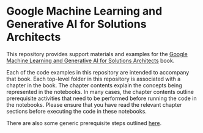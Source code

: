 # Google Machine Learning and Generative AI for Solutions Architects

This repository provides support materials and examples for the [Google Machine Learning and Generative AI for Solutions Architects](https://a.co/d/6EC0G2U) book.

Each of the code examples in this repository are intended to accompany that book. Each top-level folder in this repository is associated with a chapter in the book. The chapter contents explain the concepts being represented in the notebooks. 
In many cases, the chapter contents outline prerequisite activities that need to be performed before running the code in the notebooks. Please ensure that you have read the relevant chapter sections before executing the code in these notebooks.

There are also some generic prerequisite steps outlined [here](https://github.com/PacktPublishing/Google-Machine-Learning-for-Solutions-Architects/blob/main/Prerequisite-steps/Prerequisites.ipynb).
